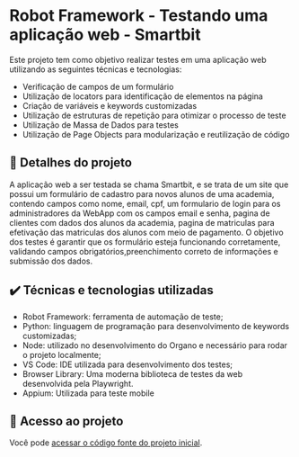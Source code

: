 # Robot Framework - Testando uma aplicação web - Smartbit

Este projeto tem como objetivo realizar testes em uma aplicação web utilizando as seguintes técnicas e tecnologias:

- Verificação de campos de um formulário
- Utilização de locators para identificação de elementos na página
- Criação de variáveis e keywords customizadas
- Utilização de estruturas de repetição para otimizar o processo de teste
- Utilização de Massa de Dados para testes
- Utilização de Page Objects para modularização e reutilização de código

## 🧪 Detalhes do projeto

A aplicação web a ser testada se chama Smartbit, e se trata de um site que possui um formulário de cadastro para novos alunos de uma academia, contendo campos como nome, email, cpf, um formulario de login para os administradores da WebApp com os campos email e senha, pagina de clientes com dados dos alunos da academia, pagina de matriculas para efetivação das matriculas dos alunos com meio de pagamento. O objetivo dos testes é garantir que os formulário esteja funcionando corretamente, validando campos obrigatórios,preenchimento correto de informações e submissão dos dados.

## ✔️ Técnicas e tecnologias utilizadas

- Robot Framework: ferramenta de automação de teste;
- Python: linguagem de programação para desenvolvimento de keywords customizadas;
- Node: utilizado no desenvolvimento do Organo e necessário para rodar o projeto localmente;
- VS Code: IDE utilizada para desenvolvimento dos testes;
- Browser Library: Uma moderna biblioteca de testes da web desenvolvida pela Playwright.
- Appium: Utilizada para teste mobile 

## 📁 Acesso ao projeto

Você pode [acessar o código fonte do projeto inicial](https://github.com/DiegoLima2018/smartbit-robot).
